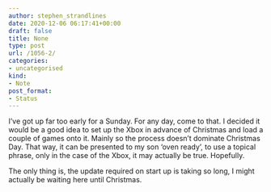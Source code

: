```yaml
---
author: stephen_strandlines
date: 2020-12-06 06:17:41+00:00
draft: false
title: None
type: post
url: /1056-2/
categories:
- uncategorised
kind:
- Note
post_format:
- Status
---
```


I’ve got up far too early for a Sunday. For any day, come to that. I decided it would be a good idea to set up the Xbox in advance of Christmas and load a couple of games onto it. Mainly so the process doesn’t dominate Christmas Day. That way, it can be presented to my son ‘oven ready’, to use a topical phrase, only in the case of the Xbox, it may actually be true. Hopefully.

The only thing is, the update required on start up is taking so long, I might actually be waiting here until Christmas.
